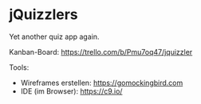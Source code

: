 # jQuizzlers
Yet another quiz app again.

Kanban-Board: https://trello.com/b/Pmu7oq47/jquizzler



Tools:
- Wireframes erstellen: https://gomockingbird.com
- IDE (im Browser): https://c9.io/
